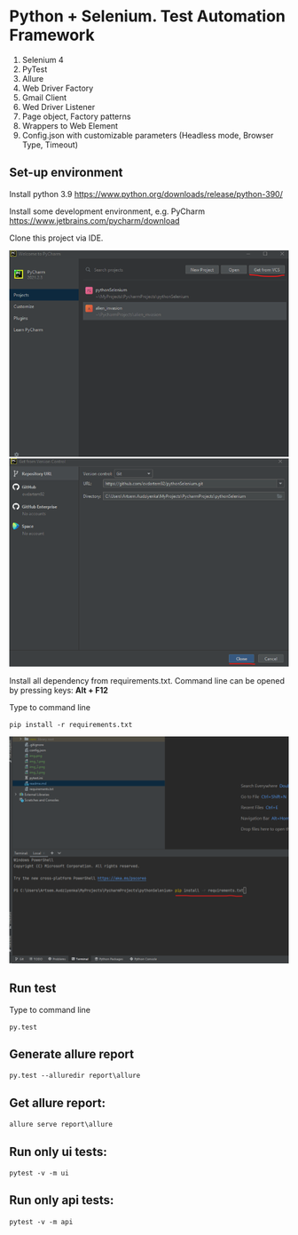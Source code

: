 # Python + Selenium. Test Automation Framework
1. Selenium 4
2. PyTest
3. Allure
4. Web Driver Factory
5. Gmail Client
6. Wed Driver Listener
7. Page object, Factory patterns
8. Wrappers to Web Element
9. Config.json with customizable parameters (Headless mode, Browser Type, Timeout)

## Set-up environment
Install python 3.9 https://www.python.org/downloads/release/python-390/

Install some development environment, e.g. PyCharm https://www.jetbrains.com/pycharm/download

Clone this project via IDE.

![img_1.png](framework/manual/img.png)
![img_2.png](framework/manual/img_2.png)

Install all dependency from requirements.txt. Command line can be opened by pressing keys: **Alt + F12**

Type to command line
```
pip install -r requirements.txt
```
![img_4.png](framework/manual/img_4.png)
## Run test
Type to command line
```
py.test
```
## Generate allure report
```
py.test --alluredir report\allure
```
## Get allure report: 
```
allure serve report\allure
```

## Run only ui tests: 
```
pytest -v -m ui
```

## Run only api tests: 
```
pytest -v -m api
```